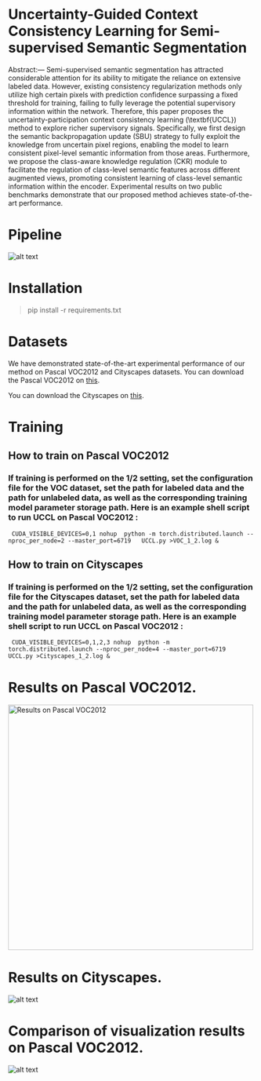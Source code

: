 # Uncertainty-Guided Context Consistency Learning for Semi-supervised Semantic Segmentation
Abstract:— Semi-supervised semantic segmentation has attracted considerable attention for its ability to mitigate the reliance on extensive labeled data. However, existing consistency regularization methods only utilize high certain pixels with prediction confidence surpassing a fixed threshold for training, failing to fully leverage the potential supervisory information within the network.  Therefore, this paper proposes the uncertainty-participation  context consistency learning (\textbf{UCCL}) method to explore richer supervisory signals. Specifically, we first design the semantic backpropagation update (SBU) strategy to fully exploit the knowledge from uncertain pixel regions, enabling the model to learn consistent pixel-level semantic information from those areas. Furthermore, we propose the class-aware knowledge regulation (CKR) module to facilitate the regulation of class-level semantic features across different augmented views, promoting consistent learning of class-level semantic information within the encoder.
Experimental results on two public benchmarks demonstrate that our proposed method achieves state-of-the-art performance. 

# Pipeline
![alt text](https://github.com/YUKEKEJAN/UCCL/blob/main/Net.png)

# Installation
> pip install -r requirements.txt

# Datasets
We have demonstrated state-of-the-art experimental performance of our method on Pascal VOC2012 and Cityscapes datasets.
You can download the Pascal VOC2012 on [this](http://host.robots.ox.ac.uk/pascal/VOC/voc2012/index.html).

You can download the Cityscapes on [this](https://www.cityscapes-dataset.com/).

# Training 
## How to train on Pascal VOC2012
### If training is performed on the 1/2 setting, set the configuration file for the VOC dataset, set the path  for labeled data and the path  for unlabeled data, as well as the corresponding training model parameter storage path. Here is an example shell script to run UCCL on Pascal VOC2012 :

     CUDA_VISIBLE_DEVICES=0,1 nohup  python -m torch.distributed.launch --nproc_per_node=2 --master_port=6719   UCCL.py >VOC_1_2.log &

## How to train on Cityscapes
### If training is performed on the 1/2 setting, set the configuration file for the Cityscapes dataset, set the path  for labeled data and the path  for unlabeled data, as well as the corresponding training model parameter storage path. Here is an example shell script to run UCCL on Pascal VOC2012 :

     CUDA_VISIBLE_DEVICES=0,1,2,3 nohup  python -m torch.distributed.launch --nproc_per_node=4 --master_port=6719   UCCL.py >Cityscapes_1_2.log &

#  Results on Pascal VOC2012.

<img src="https://github.com/YUKEKEJAN/UCCL/blob/main/Table1.png" width="500" alt="Results on Pascal VOC2012">
<!-- ![alt text](https://github.com/YUKEKEJAN/UCCL/blob/main/Visual.png)    -->

#  Results on Cityscapes.
![alt text](https://github.com/YUKEKEJAN/UCCL/blob/main/Table2.png)   

#  Comparison of visualization results on Pascal VOC2012.
![alt text](https://github.com/YUKEKEJAN/UCCL/blob/main/Visual.png)   

